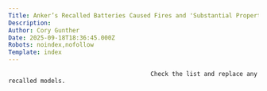 ```yaml
---
Title: Anker’s Recalled Batteries Caused Fires and 'Substantial Property Damage'
Description: 
Author: Cory Gunther
Date: 2025-09-18T18:36:45.000Z
Robots: noindex,nofollow
Template: index
---
```


                                            Check the list and replace any recalled models. 
                                        
